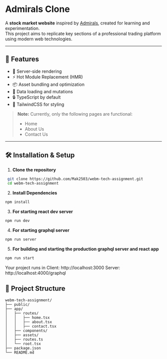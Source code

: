 # Admirals Clone

A **stock market website** inspired by [Admirals](https://admirals.com), created for learning and experimentation.  
This project aims to replicate key sections of a professional trading platform using modern web technologies.

---

## 🚀 Features

- 🚀 Server-side rendering
- ⚡️ Hot Module Replacement (HMR)
- 📦 Asset bundling and optimization
- 🔄 Data loading and mutations
- 🔒 TypeScript by default
- 🎉 TailwindCSS for styling


> **Note:** Currently, only the following pages are functional:
> - Home  
> - About Us  
> - Contact Us  

---

## 🛠️ Installation & Setup

1. **Clone the repository**
  ```bash
   git clone https://github.com/Mak2503/webm-tech-assignment.git
   cd webm-tech-assignment
   ```

2. **Install Dependencies**
  ```bash
  npm install
  ```

3. **For starting react dev server**
  ```bash
  npm run dev
  ```

4. **For starting graphql server**
  ```bash
  npm run server
  ```

5. **For building and starting the production graphql server and react app**
  ```bash
  npm run start
  ```

Your project runs in
  Client: http://localhost:3000
  Server: http://localhost:4000/graphql

## 📁 Project Structure
  ```
  webm-tech-assignment/
  ├── public/
  ├── app/
  │   ├── routes/
  │   │   ├── home.tsx
  │   │   ├── about.tsx
  │   │   ├── contact.tsx
  │   ├── components/
  │   ├── assets/
  │   ├── routes.ts
  │   └── root.tsx
  ├── package.json
  └── README.md
  ```
